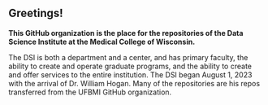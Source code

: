 ## Greetings!

<!--

**Here are some ideas to get you started:**

🙋‍♀️ A short introduction - what is your organization all about?
🌈 Contribution guidelines - how can the community get involved?
👩‍💻 Useful resources - where can the community find your docs? Is there anything else the community should know?
🍿 Fun facts - what does your team eat for breakfast?
🧙 Remember, you can do mighty things with the power of [Markdown](https://docs.github.com/github/writing-on-github/getting-started-with-writing-and-formatting-on-github/basic-writing-and-formatting-syntax)
-->

**This GitHub organization is the place for the repositories of the Data Science Institute at the Medical College of Wisconsin.**

The DSI is both a department and a center, and has primary faculty, the ability to create and operate graduate programs, and the ability to create and offer services to the entire institution. The DSI began August 1, 2023 with the arrival of Dr. William Hogan.  Many of the repositories are his repos transferred from the UFBMI GitHub organization.
